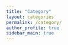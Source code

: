 ```yaml
---
title: "Category"
layout: categories
permalink: /category/
author_profile: true
sidebar_main: true
---
```

